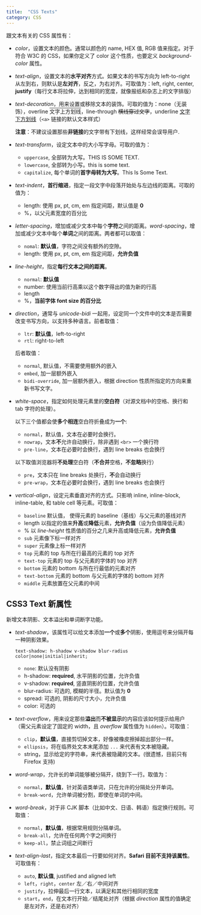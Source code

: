 ```yaml
---
title:  "CSS Texts"
category: CSS
---
```

跟文本有关的 CSS 属性有：

+ _color_，设置文本的颜色。通常以颜色的 name, HEX 值, RGB 值来指定。对于符合 W3C 的 CSS，如果你定义了 color 这个性质，也要定义 _background-color_ 属性。
+ _text-align_，设置文本的**水平对齐**方式。如果文本的书写方向为 left-to-right 从左到右，则默认是**左对齐**，反之，为右对齐。可取值为：left, right, center, **justify**（每行文本将拉伸，达到相同的宽度，就像报纸和杂志上的文字排版）
+ _text-decoration_，用来设置或移除文本的装饰。可取的值为：none（无装饰），overline <span style="text-decoration:overline;">文字上方划线</span>，line-through <span style="text-decoration:line-through;">横线穿过文字</span>，underline <span style="text-decoration:underline;">文字下方划线</span>（`<a>` 链接的默认文本样式）

    **注意**：<span class="t-blue">不建议设置那些**非链接**的文字带有下划线，这样经常会误导用户</span>.

<!--more-->

+ _text-transform_，设定文本中的大小写字母。可取的值为：

    + `uppercase`, 全部转为大写。<span style="text-transform:uppercase">This is some text</span>.
    + `lowercase`, 全部转为小写。<span style="text-transform:lowercase">This is some text</span>.
    + `capitalize`, 每个单词的**首字母转为大写**。<span style="text-transform:capitalize">This is some text</span>.

+ _text-indent_，**首行缩进**，指定一段文字中段落开始处与左边线的距离。可取的值为：

    + length: 使用 px, pt, cm, em 指定间距，默认值是 **0**
    + %，以父元素宽度的百分比

+ _letter-spacing_，增加或减少文本中每个**字符**之间的距离。_word-spacing_，增加或减少文本中每个**单词**之间的距离。两者都可以取值：

    + `nomal`: **默认值**，字符之间没有额外的空隙。
    + length: 使用 px, pt, cm, em 指定间距，**允许负值**

+ _line-height_，指定**每行文本之间的距离**。

    + `normal`: **默认值**
    + number: 使用当前行高乘以这个数字得出的值为新的行高
    + length
    + %，**当前字体 font size 的百分比**

+ _direction_，通常与 _unicode-bidi_ 一起用，设定同一个文件中的文本是否需要改变书写方向，以支持多种语言。前者取值：

    + `ltr`: **默认值**，left-to-right
    + `rtl`: right-to-left

    后者取值：

    + `normal`, 默认值，不需要使用额外的嵌入
    + `embed`, 加一层额外嵌入
    + `bidi-override`, 加一层额外嵌入，根据 direction 性质所指定的方向来重新书写文字。

+ _white-space_，指定如何处理元素里的**空白符**（<span class="t-red">对源文档中的空格、换行和 tab 字符的处理</span>）。

    <span class="t-blue">以下三个值都会使**多个相连**空白符折叠成为**一个**</span>:

    + `normal`，默认值，文本在必要时会换行。
    + `nowrap`，文本**不**允许自动换行，除非遇到 `<br>` 一个换行符
    + `pre-line`，文本在必要时会换行，遇到 line breaks 也会换行

    <span class="t-blue">以下取值浏览器将**不处理**空白符（**不合并**空格，**不忽略**换行）</span>

    + `pre`，文本只在 line breaks 处换行，**不**会自动换行
    + `pre-wrap`，文本在必要时会换行，遇到 line breaks 也会换行

+ _vertical-align_，设定元素垂直对齐的方式。只影响 inline, inline-block, inline-table, 和 table cell 等元素。可取值：

    + `baseline`  默认值， 使得元素的 baseline（基线）与父元素的基线对齐
    + length      以指定的值来**升高**或**降低**元素，**允许负值**（设为负值降低元素）
    + %           <span class="t-red">以 _line-height_ 性质值的百分之几来升高或降低元素</span>，**允许负值**
    + `sub`         元素像<span style="vertical-aglin:sub;">下标</span>一样对齐
    + `super`       元素像<span style="vertical-aglin:super;">上标</span>一样对齐
    + `top`         元素的 top 与所在行最高的元素的 top 对齐
    + `text-top`    元素的 top 与父元素的字体的 top 对齐
    + `bottom`      元素的 bottom 与所在行最低的元素对齐
    + `text-bottom` 元素的 bottom 与父元素的字体的 bottom 对齐
    + `middle`      元素放置在父元素的中间

## CSS3 Text 新属性

新增文本阴影、文本溢出和单词断字功能。

+ _text-shadow_，该属性可以给文本添加**一个**或**多个**阴影，使用逗号来分隔开每一种阴影效果。

    `text-shadow: h-shadow v-shadow blur-radius color|none|initial|inherit;`

    + `none`: 默认没有阴影
    + h-shadow: **required**, 水平阴影的位置，允许负值
    + v-shadow: **required**, 竖直阴影的位置，允许负值
    + blur-radius: 可选的, 模糊的半径。默认值为 **0**
    + spread: 可选的, 阴影的尺寸大小，允许负值
    + color: 可选的

+ _text-overflow_，用来设定那些**溢出**而**不被显示**的内容应该如何提示给用户（需父元素设定了固定的 width，且 _overflow_ 属性值为 `hidden`）。可取值：

   + `clip`，**默认值**，直接剪切掉文本，好像被橡皮擦掉超出部分一样。
   + `ellipsis`，将在临界处文本末尾添加 `...` 来代表有文本被隐藏。
   + string，显示给定的字符串，来代表被隐藏的文本。(很遗憾，目前只有 Firefox 支持)

+ _word-wrap_，允许长的单词能够被分隔开，绕到下一行。取值为：

   + `normal`，**默认值**，针对英语类单词，只在允许的分隔处分开单词。
   + `break-word`，允许单词被分割，即使在单词的中间。

+ _word-break_，<span class="t-red">对于非 CJK 脚本（比如中文、日语、韩语）指定换行规则</span>。可取值：

   + `normal`，**默认值**，根据常用规则分隔单词。
   + `break-all`，允许在任何两个字之间换行
   + `keep-all`，禁止词组之间断行

+ _text-align-last_，指定文本最后一行要如何对齐。**Safari 目前不支持该属性**。可取值有：

   + `auto`, **默认值**, justified and aligned left
   + `left`，`right`，`center` 左／右／中间对齐
   + `justify`，拉伸最后一行文本，以满足和其他行相同的宽度
   + `start`，`end`，在文本行开始／结尾处对齐（根据 _direction_ 属性的值确定是左对齐，还是右对齐）
